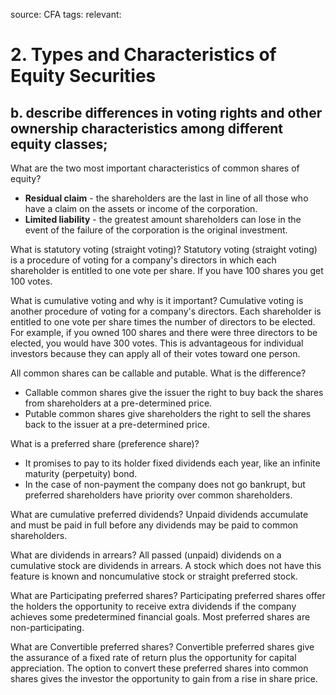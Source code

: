 source: CFA
tags: 
relevant: 

# 2. Types and Characteristics of Equity Securities

## b. describe differences in voting rights and other ownership characteristics among different equity classes;

What are the two most important characteristics of common shares of equity?
- **Residual claim** - the shareholders are the last in line of all those who have a claim on the assets or income of the corporation.
- **Limited liability** - the greatest amount shareholders can lose in the event of the failure of the corporation is the original investment.

What is statutory voting (straight voting)?
Statutory voting (straight voting) is a procedure of voting for a company's directors in which each shareholder is entitled to one vote per share. If you have 100 shares you get 100 votes.

What is cumulative voting and why is it important?
Cumulative voting is another procedure of voting for a company's directors. Each shareholder is entitled to one vote per share times the number of directors to be elected. For example, if you owned 100 shares and there were three directors to be elected, you would have 300 votes. This is advantageous for individual investors because they can apply all of their votes toward one person.

All common shares can be callable and putable. What is the difference?
- Callable common shares give the issuer the right to buy back the shares from shareholders at a pre-determined price. 
- Putable common shares give shareholders the right to sell the shares back to the issuer at a pre-determined price.

What is a preferred share (preference share)?
- It promises to pay to its holder fixed dividends each year, like an infinite maturity (perpetuity) bond.
- In the case of non-payment the company does not go bankrupt, but preferred shareholders have priority over common shareholders.

What are cumulative preferred dividends?
Unpaid dividends accumulate and must be paid in full before any dividends may be paid to common shareholders.

What are dividends in arrears?
All passed (unpaid) dividends on a cumulative stock are dividends in arrears. A stock which does not have this feature is known and noncumulative stock or straight preferred stock.

What are Participating preferred shares?
Participating preferred shares offer the holders the opportunity to receive extra dividends if the company achieves some predetermined financial goals. Most preferred shares are non-participating.

What are Convertible preferred shares?
Convertible preferred shares give the assurance of a fixed rate of return plus the opportunity for capital appreciation. The option to convert these preferred shares into common shares gives the investor the opportunity to gain from a rise in share price.







